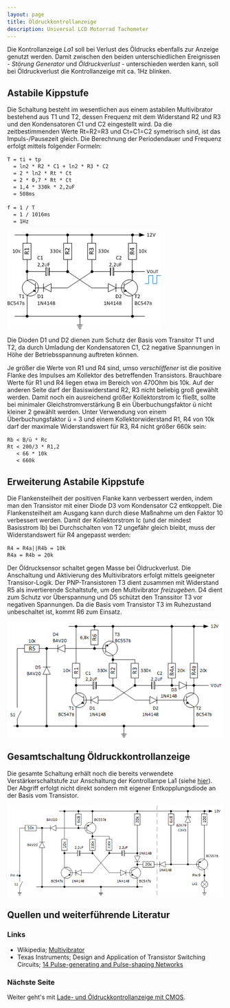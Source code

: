 ```yaml
---
layout: page
title: Öldruckkontrollanzeige
description: Universal LCD Motorrad Tachometer
---
```


Die Kontrollanzeige _La1_ soll bei Verlust des Öldrucks ebenfalls zur Anzeige genutzt werden. Damit zwischen den beiden unterschiedlichen Ereignissen - _Störung Generator_ und _Öldruckverlust_ - unterschieden werden kann, soll bei Öldruckverlust die Kontrollanzeige mit ca. 1Hz blinken.

## Astabile Kippstufe
Die Schaltung besteht im wesentlichen aus einem astabilen Multivibrator bestehend aus T1 und T2, dessen Frequenz mit dem Widerstand R2 und R3 und den Kondensatoren C1 und C2 eingestellt wird. Da die zeitbestimmenden Werte Rt=R2=R3 und Ct=C1=C2 symetrisch sind, ist das Impuls-/Pausezeit gleich. Die Berechnung der Periodendauer und Frequenz erfolgt mittels folgender Formeln:

    T = ti + tp
      = ln2 * R2 * C1 + ln2 * R3 * C2
      = 2 * ln2 * Rt * Ct
      = 2 * 0,7 * Rt * Ct
      = 1,4 * 330k * 2,2uF
      = 508ms
      
    f = 1 / T
      = 1 / 1016ms
      = 1Hz
    
![Astabile Kippstufe Abb. 1](../images/Astabile_Kippstufe_1.png)

Die Dioden D1 und D2 dienen zum Schutz der Basis vom Transitor T1 und T2, da durch Umladung der Kondensatoren C1, C2 negative Spannungen in Höhe der Betriebsspannung auftreten können. 

Je größer die Werte von R1 und R4 sind, umso _verschliffener_ ist die positive Flanke des Impulses am Kollektor des betreffenden Transistors. Brauchbare Werte für R1 und R4 liegen etwa im Bereich von 470Ohm bis 10k. Auf der anderen Seite darf der Basiswiderstand R2, R3 nicht beliebig groß gewählt werden. Damit noch ein ausreichend größer Kollektorstrom Ic fließt, sollte bei minimaler Gleichstromverstärkung B ein Überbuchungsfaktor ü nicht kleiner 2 gewählt werden. Unter Verwendung von einem Überbuchungsfaktor ü = 3 und einem Kollektorwiderstand R1, R4 von 10k darf der maximale Widerstandswert für R3, R4 nicht größer 660k sein:

    Rb < B/ü * Rc
    Rt < 200/3 * R1,2
       < 66 * 10k
       < 660k

## Erweiterung Astabile Kippstufe
Die Flankensteilheit der positiven Flanke kann verbessert werden, indem man den Transistor mit einer Diode D3 vom Kondensator C2 entkoppelt. Die Flankensteilheit am Ausgang kann durch diese Maßnahme um den Faktor 10 verbessert werden. Damit der Kollektorstrom Ic (und der mindest Basisstrom Ib) bei Durchschalten von T2 ungefähr gleich bleibt, muss der Widerstandswert für R4 angepasst werden:

    R4 = R4a||R4b = 10k
    R4a = R4b = 20k

Der Öldrucksensor schaltet gegen Masse bei Öldruckverlust. Die Anschaltung und Aktivierung des Multivibrators erfolgt mittels geeigneter Transisor-Logik. Der PNP-Transistoren T3 dient zusammen mit Widerstand R5 als invertierende Schaltstufe, um den Multivibrator _freizugeben_. D4 dient zum Schutz vor Überspannung und D5 schützt den Transsitor T3 vor negativen Spannungen. Da die Basis vom Transistor T3 im Ruhezustand unbeschaltet ist, kommt R6 zum Einsatz.

![Astabile Kippstufe Abb. 2](../images/Astabile_Kippstufe_2.png)

## Gesamtschaltung Öldruckkontrollanzeige
Die gesamte Schaltung erhält noch die bereits verwendete Verstärkerschaltstufe zur Anschaltung der Kontrollampe La1 (siehe [hier](kontrollanzeige_1.html)). Der Abgriff erfolgt nicht direkt sondern mit eigener Entkopplungsdiode an der Basis vom Transistor.

![Gesamtschaltung Öldruckkontrollanzeige](../images/Oeldruckkontrollanzeige.png)

## Quellen und weiterführende Literatur

### Links
- Wikipedia; [Multivibrator](https://de.wikipedia.org/wiki/Multivibrator#Astabile_Kippstufe_mit_Transistoren)
- Texas Instruments; Design and Application of Transistor Switching Circuits; [14 Pulse-generating and Pulse-shaping Networks](http://archive.org/details/DesignAndApplicationOfTransistorSwitchingCircuits/page/n285)

### Nächste Seite
Weiter geht's mit [Lade- und Öldruckkontrollanzeige mit CMOS](kontrollanzeige_3.html).
